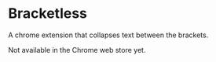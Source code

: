 Bracketless
==
A chrome extension that collapses text between the brackets.

Not available in the Chrome web store yet.

